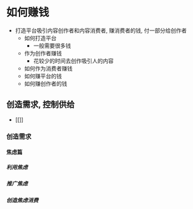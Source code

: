 # 如何赚钱

<!-- @import "[TOC]" {cmd="toc" depthFrom=1 depthTo=6 orderedList=false} -->

- 打造平台吸引内容创作者和内容消费者, 赚消费者的钱, 付一部分给创作者
  - 如何打造平台
    - 一般需要很多钱
  - 作为创作者赚钱
    - 花较少的时间去创作吸引人的内容
  - 如何作为消费者赚钱
  - 如何赚平台的钱
  - 如何赚创作者的钱

## 创造需求, 控制供给

- [[]]

### 创造需求

#### 焦虑篇



##### 利用焦虑

##### 推广焦虑

##### 创造焦虑消费
